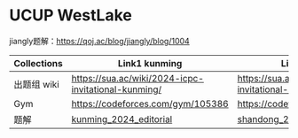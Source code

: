 # UCUP WestLake

jiangly题解：https://qoj.ac/blog/jiangly/blog/1004

| Collections | Link1 kunming                                       | Link2 shandong                                       |
| ----------- | --------------------------------------------------- | ---------------------------------------------------- |
| 出题组 wiki | https://sua.ac/wiki/2024-icpc-invitational-kunming/ | https://sua.ac/wiki/2024-ccpc-invitational-shandong/ |
| Gym         | https://codeforces.com/gym/105386                   | https://codeforces.com/gym/105385                    |
| 题解        | [kunming_2024_editorial](./kunming_2024_editorial)  | [shandong_2024_editorial](./shandong_2024_editorial) |
